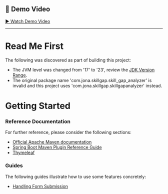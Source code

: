 ## 🎥 Demo Video

[▶️ Watch Demo Video](demo.mp4.mkv)

---

# Read Me First

The following was discovered as part of building this project:

* The JVM level was changed from '17' to '23', review
  the [JDK Version Range](https://docs.spring.io/spring-boot/docs/current/reference/html/configuration-metadata.html#configuration-metadata-range-restrictions).
* The original package name 'com.jona.skillgap.skill_gap_analyzer' is invalid and this project uses 'com.jona.skillgap.skillgapanalyzer' instead.

# Getting Started

### Reference Documentation

For further reference, please consider the following sections:

* [Official Apache Maven documentation](https://maven.apache.org/guides/index.html)
* [Spring Boot Maven Plugin Reference Guide](https://docs.spring.io/spring-boot/docs/3.2.5/maven-plugin/reference/html/)
* [Thymeleaf](https://docs.spring.io/spring-boot/docs/3.2.5/reference/htmlsingle/#web.servlet.spring-mvc.template-engines)

### Guides

The following guides illustrate how to use some features concretely:

* [Handling Form Submission](https://spring.io/guides/gs/handling-form-submission/)
